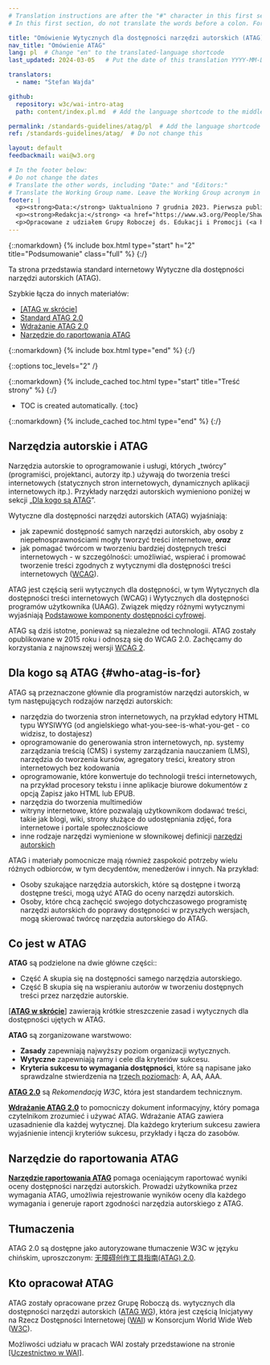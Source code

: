 ```yaml
---
# Translation instructions are after the "#" character in this first section. They are comments that do not show up in the web page. You do not need to translate the instructions after "#".
# In this first section, do not translate the words before a colon. For example, do not translate "title:". Do translate the text after "title:"

title: "Omówienie Wytycznych dla dostępności narzędzi autorskich (ATAG)"
nav_title: "Omówienie ATAG"
lang: pl  # Change "en" to the translated-language shortcode
last_updated: 2024-03-05   # Put the date of this translation YYYY-MM-DD (with month in the middle)

translators:
  - name: "Stefan Wajda"

github:
  repository: w3c/wai-intro-atag
  path: content/index.pl.md  # Add the language shortcode to the middle of the filename, for example: content/index.fr.md

permalink: /standards-guidelines/atag/pl  # Add the language shortcode to the end, with no slash at the end. For example /path/to/file/fr
ref: /standards-guidelines/atag/  # Do not change this

layout: default
feedbackmail: wai@w3.org

# In the footer below:
# Do not change the dates
# Translate the other words, including "Date:" and "Editors:"
# Translate the Working Group name. Leave the Working Group acronym in English.
footer: |
  <p><strong>Data:</strong> Uaktualniono 7 grudnia 2023. Pierwsza publikacja w czerwcu 2005.</p>
  <p><strong>Redakcja:</strong> <a href="https://www.w3.org/People/Shawn/">Shawn Lawton Henry</a>.</p>
  <p>Opracowane z udziałem Grupy Roboczej ds. Edukacji i Promocji (<a href="https://www.w3.org/WAI/about/groups/eowg/">EOWG</a>) oraz Grupy Roboczej ds. wytycznych dla dostępności (<a href="https://www.w3.org/WAI/AU/">AUWG</a>).</p>
---
```


{::nomarkdown}
{% include box.html type="start" h="2" title="Podsumowanie" class="full" %}
{:/}

Ta strona przedstawia standard internetowy Wytyczne dla dostępności narzędzi autorskich (ATAG).

Szybkie łącza do innych materiałów:
* [[ATAG w skrócie]](/standards-guidelines/atag/glance/)
* [Standard ATAG 2.0](https://www.w3.org/TR/ATAG20/)
* [Wdrażanie ATAG 2.0](https://www.w3.org/TR/IMPLEMENTING-ATAG20/)
* [Narzędzie do raportowania ATAG](https://www.w3.org/WAI/atag/report-tool/)

{::nomarkdown}
{% include box.html type="end" %}
{:/}

{::options toc_levels="2" /}

{::nomarkdown}
{% include_cached toc.html type="start" title="Treść strony" %}
{:/}

-   TOC is created automatically.
{:toc}

{::nomarkdown}
{% include_cached toc.html type="end" %}
{:/}

## Narzędzia autorskie i ATAG

Narzędzia autorskie to oprogramowanie i usługi, których „twórcy” (programiści, projektanci, autorzy itp.) używają do tworzenia treści internetowych (statycznych stron internetowych, dynamicznych aplikacji internetowych itp.). Przykłady narzędzi autorskich wymieniono poniżej w sekcji „[Dla kogo są ATAG](#who-atag-is-for)”.

Wytyczne dla dostępności narzędzi autorskich (ATAG) wyjaśniają:

-   jak zapewnić dostępność samych narzędzi autorskich, aby osoby z niepełnosprawnościami mogły tworzyć treści internetowe, ***oraz***
-   jak pomagać twórcom w tworzeniu bardziej dostępnych treści internetowych - w szczególności: umożliwiać, wspierać i promować tworzenie treści zgodnych z wytycznymi dla dostępności treści internetowych ([WCAG](/standards-guidelines/wcag/)).


ATAG jest częścią serii wytycznych dla dostępności, w tym Wytycznych dla dostępności treści internetowych (WCAG) i Wytycznych dla dostępności programów użytkownika (UAAG). Związek między różnymi wytycznymi wyjaśniają [Podstawowe komponenty dostępności cyfrowej](/fundamentals/components/).

ATAG są dziś istotne, ponieważ są niezależne od technologii. ATAG zostały opublikowane w 2015 roku i odnoszą się do WCAG 2.0. Zachęcamy do korzystania z najnowszej wersji [WCAG 2](https://www.w3.org/TR/WCAG2/).

## Dla kogo są ATAG {#who-atag-is-for}

ATAG są przeznaczone głównie dla programistów narzędzi autorskich, w tym następujących rodzajów narzędzi autorskich:

-   narzędzia do tworzenia stron internetowych, na przykład edytory HTML typu WYSIWYG (od angielskiego <span lang="en">what-you-see-is-what-you-get</span> - co widzisz, to dostajesz)
-   oprogramowanie do generowania stron internetowych, np. systemy zarządzania treścią (CMS) i systemy zarządzania nauczaniem (LMS), narzędzia do tworzenia kursów, agregatory treści, kreatory stron internetowych bez kodowania
-   oprogramowanie, które konwertuje do technologii treści internetowych, na przykład procesory tekstu i inne aplikacje biurowe dokumentów z opcją Zapisz jako HTML lub EPUB.
-   narzędzia do tworzenia multimediów
-   witryny internetowe, które pozwalają użytkownikom dodawać treści, takie jak blogi, wiki, strony służące do udostępniania zdjęć, fora internetowe i portale społecznościowe
-   inne rodzaje narzędzi wymienione w słownikowej definicji [narzędzi autorskich](https://www.w3.org/TR/ATAG20/#def-Authoring-Tool)

ATAG i materiały pomocnicze mają również zaspokoić potrzeby wielu różnych odbiorców, w tym decydentów, menedżerów i innych. Na przykład:

-   Osoby szukające narzędzia autorskich, które są dostępne i tworzą dostępne treści, mogą użyć ATAG do oceny narzędzi autorskich.
-   Osoby, które chcą zachęcić swojego dotychczasowego programistę narzędzi autorskich do poprawy dostępności w przyszłych wersjach, mogą skierować twórcę narzędzia autorskiego do ATAG.

## Co jest w ATAG

**ATAG** są podzielone na dwie główne części::

-   Część A skupia się na dostępności samego narzędzia autorskiego.
-   Część B skupia się na wspieraniu autorów w tworzeniu dostępnych treści przez narzędzie autorskie.

[[**ATAG w skrócie**]](/standards-guidelines/atag/glance/) zawierają krótkie streszczenie zasad i wytycznych dla dostępności ujętych w ATAG.

**ATAG** są zorganizowane warstwowo:

-   **Zasady**  zapewniają najwyższy poziom organizacji wytycznych.
-   **Wytyczne**  zapewniają ramy i cele dla kryteriów sukcesu.
-   **Kryteria sukcesu to wymagania dostępności**, które są napisane jako sprawdzalne stwierdzenia na [trzech poziomach](https://www.w3.org/TR/ATAG20/#intro_understand_levels_conformance):
    A, AA, AAA.

[**ATAG 2.0**](https://www.w3.org/TR/ATAG20/) są _Rekomendacją W3C_, która jest standardem technicznym.

[**Wdrażanie ATAG 2.0**](https://www.w3.org/TR/IMPLEMENTING-ATAG20/)
 to pomocniczy dokument informacyjny, który pomaga czytelnikom zrozumieć i używać ATAG. Wdrażanie ATAG zawiera uzasadnienie dla każdej wytycznej. Dla każdego kryterium sukcesu zawiera wyjaśnienie intencji kryteriów sukcesu, przykłady i łącza do zasobów.

## Narzędzie do raportowania ATAG

[**Narzędzie raportowania ATAG**](https://www.w3.org/WAI/atag/report-tool/) pomaga oceniającym raportować wyniki oceny dostępności narzędzi autorskich. Prowadzi użytkownika przez wymagania ATAG, umożliwia rejestrowanie wyników oceny dla każdego wymagania i generuje raport zgodności narzędzia autorskiego z ATAG.

## Tłumaczenia

ATAG 2.0 są dostępne jako autoryzowane tłumaczenie W3C w języku chińskim, uproszczonym: [无障碍创作工具指南(ATAG) 2.0](https://www.w3.org/Translations/ATAG20-zh/).

## Kto opracował ATAG

ATAG zostały opracowane przez Grupę Roboczą ds. wytycznych dla dostępności narzędzi autorskich ([ATAG WG](https://www.w3.org/WAI/AU/)), która jest częścią Inicjatywy na Rzecz Dostępności Internetowej ([WAI](https://www.w3.org/WAI/)) w Konsorcjum <span lang="en">World Wide Web</span> ([W3C](http://www.w3.org)).

Możliwości udziału w pracach WAI zostały przedstawione na stronie [[Uczestnictwo w WAI]](/about/participating/).